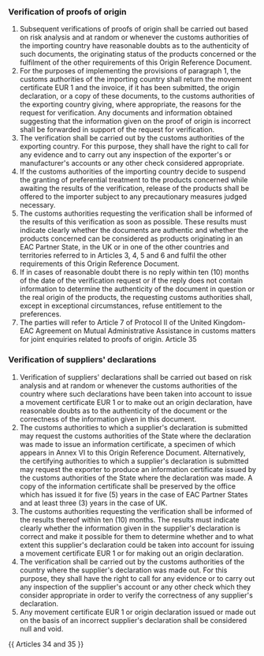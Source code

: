 ### Verification of proofs of origin
1. Subsequent verifications of proofs of origin shall be carried out based on risk analysis and at random or whenever the customs authorities of the importing country have reasonable doubts as to the authenticity of such documents, the originating status of the products concerned or the fulfilment of the other requirements of this Origin Reference Document.
2. For the purposes of implementing the provisions of paragraph 1, the customs authorities of the importing country shall return the movement certificate EUR 1 and the invoice, if it has been submitted, the origin declaration, or a copy of these documents, to the customs authorities of the exporting country giving, where appropriate, the reasons for the request for verification. Any documents and information obtained suggesting that the information given on the proof of origin is incorrect shall be forwarded in support of the request for verification.
3. The verification shall be carried out by the customs authorities of the exporting country. For this purpose, they shall have the right to call for any evidence and to carry out any inspection of the exporter's or manufacturer's accounts or any other check considered appropriate.
4. If the customs authorities of the importing country decide to suspend the granting of preferential treatment to the products concerned while awaiting the results of the verification, release of the products shall be offered to the importer subject to any precautionary measures judged necessary.
5. The customs authorities requesting the verification shall be informed of the results of this verification as soon as possible. These results must indicate clearly whether the documents are authentic and whether the products concerned can be considered as products originating in an EAC Partner State, in the UK or in one of the other countries and territories referred to in Articles 3, 4, 5 and 6 and fulfil the other requirements of this Origin Reference Document.
6. If in cases of reasonable doubt there is no reply within ten (10) months of the date of the verification request or if the reply does not contain information to determine the authenticity of the document in question or the real origin of the products, the requesting customs authorities shall, except in exceptional circumstances, refuse entitlement to the preferences.
7. The parties will refer to Article 7 of Protocol II of the United Kingdom-EAC Agreement on Mutual Administrative Assistance in customs matters for joint enquiries related to proofs of origin.
Article 
35
### Verification of suppliers' declarations
1. Verification of suppliers' declarations shall be carried out based on risk analysis and at random or whenever the customs authorities of the country where such declarations have been taken into account to issue a movement certificate EUR 1 or to make out an origin declaration, have reasonable doubts as to the authenticity of the document or the correctness of the information given in this document.
2. The customs authorities to which a supplier's declaration is submitted may request the customs authorities of the State where the declaration was made to issue an information certificate, a specimen of which appears in Annex VI to this Origin Reference Document. Alternatively, the certifying authorities to which a supplier's declaration is submitted may request the exporter to produce an information certificate issued by the customs authorities of the State where the declaration was made.
A copy of the information certificate shall be preserved by the office which has issued it for five (5) years in the case of EAC Partner States and at least three (3) years in the case of UK.
3. The customs authorities requesting the verification shall be informed of the results thereof within ten (10) months. The results must indicate clearly whether the information given in the supplier's declaration is correct and make it possible for them to determine whether and to what extent this supplier's declaration could be taken into account for issuing a movement certificate EUR 1 or for making out an origin declaration.
4. The verification shall be carried out by the customs authorities of the country where the supplier's declaration was made out. For this purpose, they shall have the right to call for any evidence or to carry out any inspection of the supplier's account or any other check which they consider appropriate in order to verify the correctness of any supplier's declaration.
5. Any movement certificate EUR 1 or origin declaration issued or made out on the basis of an incorrect supplier's declaration shall be considered null and void.

{{ Articles 34 and 35 }}

